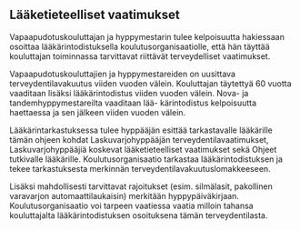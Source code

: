 
## Lääketieteelliset vaatimukset


Vapaapudotuskouluttajan ja hyppymestarin tulee kelpoisuutta hakiessaan osoittaa lääkärintodistuksella koulutusorganisaatiolle, että hän täyttää kouluttajan toiminnassa tarvittavat riittävät terveydelliset vaatimukset. 

Vapaapudotuskouluttajien ja hyppymestareiden on uusittava terveydentilavakuutus viiden vuoden välein. Kouluttajan täytettyä 60 vuotta vaaditaan lisäksi lääkärintodistus viiden vuoden välein. Nova- ja tandemhyppymestareilta vaaditaan lää-
kärintodistus kelpoisuutta haettaessa ja sen jälkeen viiden vuoden välein.

Lääkärintarkastuksessa tulee hyppääjän esittää tarkastavalle lääkärille tämän ohjeen kohdat Laskuvarjohyppääjän terveydentilavaatimukset, Laskuvarjohyppääjiä koskevat lääketieteelliset vaatimukset sekä Ohjeet tutkivalle lääkärille. Koulutusorganisaatio tarkastaa lääkärintodistuksen ja tekee tarkastuksesta merkinnän terveydentilavakuutuslomakkeeseen.

Lisäksi mahdollisesti tarvittavat rajoitukset (esim. silmälasit, pakollinen varavarjon automaattilaukaisin) merkitään hyppypäiväkirjaan. Koulutusorganisaatio voi tarpeen vaatiessa vaatia milloin tahansa kouluttajalta lääkärintodistuksen osoituksena tämän terveydentilasta.